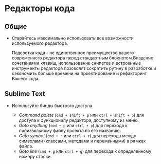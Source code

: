 #  Редакторы кода

## Общие

* Старайтесь максимально использовать все возможности используемого редактора. 
  
  Подсветка кода - не единственное преимущество вашего современного редактора перед стандартным блокнотом.Владение 
  сочетаниями клавиш, использование снипетов и встроенные инструменты редактора позоволят сократить рутину в разработке
  и сэкономить больше времени на проектирование и рефакторинг Вашего кода.

## Sublime Text

* Используйте бинды быстрого доступа

  * *Command palete* (`cmd + shift + p` или `ctrl + shift + p`) для доступа к функционалу редактора, доступному из меню.
  * *Goto anything* (`cmd + p` или `ctrl + p`) для перехода к произвольному файлу проекта по его названию.
  * *Goto symbol* (`cmd + r` или `ctrl + r`) для перехода между символами (классами, методами и переменными) в рамках
  файла.
  * *Goto line* (`cmd + g` или `ctrl + g`) для перехода к определенному номеру строки.
